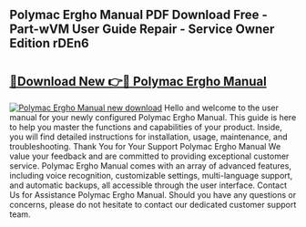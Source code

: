 ## Polymac Ergho Manual PDF Download Free - Part-wVM User Guide Repair - Service Owner Edition rDEn6

# <h2><a href="http://bc8223.oget.top/?id=Polymac+Ergho+Manual">🔗Download New 👉🔴 Polymac Ergho Manual</a></h2>

[![Polymac Ergho Manual new download](https://i.imgur.com/5g1atiW.png)](http://bc8223.oget.top/?id=Polymac+Ergho+Manual)
Hello and welcome to the user manual for your newly configured Polymac Ergho Manual. This guide is here to help you master the functions and capabilities of your product. Inside, you will find detailed instructions for installation, usage, maintenance, and troubleshooting. Thank You for Your Support Polymac Ergho Manual We value your feedback and are committed to providing exceptional customer service. Polymac Ergho Manual comes with an array of advanced features, including voice recognition, customizable settings, multi-language support, and automatic backups, all accessible through the user interface. Contact Us for Assistance Polymac Ergho Manual. Should you have any questions or concerns, please do not hesitate to contact our dedicated customer support team.

